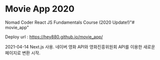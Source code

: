 # Movie App 2020

Nomad Coder React JS Fundamentals Course (2020 Update!)"# movie_app" 

Deploy url : https://hey880.github.io/movie_app/

2021-04-14
Next.js 사용.
네이버 영화 API와 영화진흥위원회 API를 이용한 새로운 페이지로 변환 시작.

